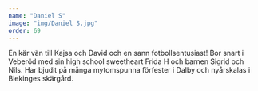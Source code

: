 ```yaml
---
name: "Daniel S"
image: "img/Daniel S.jpg"
order: 69
---
```

En kär vän till Kajsa och David och en sann fotbollsentusiast! Bor snart i Veberöd med sin high school sweetheart Frida H och barnen Sigrid och Nils. Har bjudit på många mytomspunna förfester i Dalby och nyårskalas i Blekinges skärgård.
